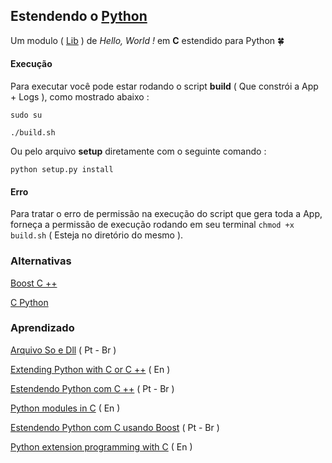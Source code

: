 
## Estendendo o [Python](https://www.python.org/doc/)

Um modulo ( [Lib](https://pt.wikipedia.org/wiki/Biblioteca_(computa%C3%A7%C3%A3o)) ) de *Hello, World !* em **C** estendido para Python :four_leaf_clover:


#### Execução

Para executar você pode estar rodando o script **build** ( Que constrói a App + Logs ), como mostrado abaixo :

`sudo su`

`./build.sh`

Ou pelo arquivo **setup** diretamente com o seguinte comando :

`python setup.py install`

#### Erro

Para tratar o erro de permissão na execução do script que gera toda a App, forneça
a permissão de execução rodando em seu terminal `chmod +x build.sh` ( Esteja no diretório do mesmo ).

### Alternativas

[Boost C ++](http://www.boost.org/doc/libs/1_39_0/libs/python/doc/index.html)

[C Python](http://cython.org/)

### Aprendizado

[Arquivo So e Dll](http://bit.ly/2sf6GME) ( Pt - Br )

[Extending Python with C or C ++](https://docs.python.org/2/extending/extending.html) ( En )

[Estendendo Python com C ++](https://imasters.com.br/linguagens/py/estendendo-python-com-c/?trace=1519021197&source=single) ( Pt - Br )

[Python modules in C](http://dan.iel.fm/posts/python-c-extensions/) ( En )

[Estendendo Python com C usando Boost](http://www.revistabw.com.br/revistabw/extendendo-python-com-c-usando-boost/) ( Pt - Br )

[Python extension programming with C](https://www.tutorialspoint.com/python/python_further_extensions.htm) ( En )
